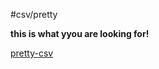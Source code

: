 #csv/pretty

**this is what yyou are looking for!**

[pretty-csv](https://www.stefaanlippens.net/pretty-csv.html)
